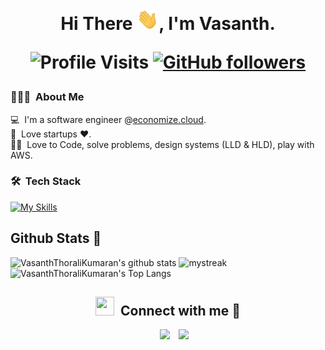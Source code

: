 <h1 align="center">Hi There <img width="35" src="https://github.com/1999AZZAR/1999AZZAR/blob/main/resources/img/waving.gif">, I'm Vasanth. 

![Profile Visits](https://api.visitorbadge.io/api/visitors?path=VasanthThoraliKumaran&label=Profile%20Visits&countColor=%23d9e3f0&style=plastic&labelStyle=lower) [![GitHub followers](https://img.shields.io/github/followers/VasanthThoraliKumaran.svg?style=social&label=Follow)](https://github.com/VasanthThoraliKumaran?tab=followers)<br/>

### 👨🏻‍💻 &nbsp;About Me
  
💻 &nbsp;I'm a software engineer @[economize.cloud](https://www.economize.cloud/).\
💼 &nbsp;Love startups ♥️.\
🙋‍♂️ &nbsp;Love to Code, solve problems, design systems (LLD & HLD), play with AWS.

### 🛠 &nbsp;Tech Stack
  
[![My Skills](https://skillicons.dev/icons?i=js,html,css,vue,nuxtjs,vite,react,bootstrap,figma,tailwind,java,cpp,ts,go,nestjs,nodejs,mongodb,mysql,postgres,dynamodb,express,linux,docker,postman,aws,gcp,git,github,vscode,idea&perline=8)](https://skillicons.dev)
  
## Github Stats 🚀
	
![VasanthThoraliKumaran's github stats](https://github-readme-stats.vercel.app/api?username=VasanthThoraliKumaran&show_icons=true&theme=tokyonight&layout=compact)
<img src="https://github-readme-streak-stats.herokuapp.com/?user=VasanthThoraliKumaran&theme=tokyonight" alt="mystreak"/>
![VasanthThoraliKumaran's Top Langs](https://github-readme-stats.vercel.app/api/top-langs/?username=VasanthThoraliKumaran&theme=tokyonight&layout=compact)

<h2 align="center" > <img src="https://media.giphy.com/media/iY8CRBdQXODJSCERIr/giphy.gif" width="30" height="30" style="margin-right: 10px;">Connect with me 🤝 </h3>
<p align="center">
 <div align="center"  class="icons-social" style="margin-left: 10px;">
    <a style="margin-left: 10px;"  target="_blank" href="https://www.linkedin.com/in/vasanthtk/">
	<img src="https://img.icons8.com/doodle/40/000000/linkedin--v2.png"></a>
    <a style="margin-left: 10px;" target="_blank" href="https://stackoverflow.com/users/15120450/vasanththoralikumaran?tab=profile">
	<img src="https://img.icons8.com/external-tal-revivo-color-tal-revivo/40/000000/external-stack-overflow-is-a-question-and-answer-site-for-professional-logo-color-tal-revivo.png"></a>
   </div>
</p>
